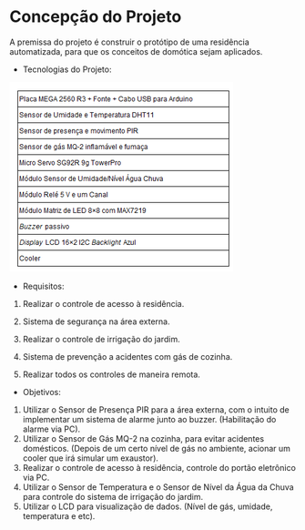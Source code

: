 # Concepção do Projeto

A premissa do projeto é construir o protótipo de uma residência automatizada, para que os conceitos de domótica sejam aplicados.

* Tecnologias do Projeto:

![Tecnologias do Projeto](./figuras/tecnologia.png)


* Requisitos:

1. Realizar o controle de acesso à residência.

2. Sistema de segurança na área externa.

3. Realizar o controle de irrigação do jardim. 

4. Sistema de prevenção a acidentes com gás de cozinha.

5. Realizar todos os controles de maneira remota.

* Objetivos:

1. Utilizar o Sensor de Presença PIR para a área externa, com o intuito de implementar um sistema de alarme junto ao buzzer. (Habilitação do alarme via PC).
2. Utilizar o Sensor de Gás MQ-2 na cozinha, para evitar acidentes domésticos. (Depois de um certo nível de gás no ambiente, acionar um cooler que irá simular um exaustor).
3. Realizar o controle de acesso à residência, controle do portão eletrônico via PC.
4. Utilizar o Sensor de Temperatura e o Sensor de Nível da Água da Chuva para controle do sistema de irrigação do jardim.
5. Utilizar o LCD para visualização de dados. (Nível de gás, umidade, temperatura e etc).





